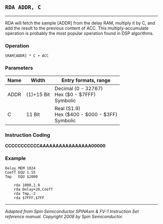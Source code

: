## `RDA ADDR, C`

------------------

RDA will fetch the sample [ADDR] from the delay RAM, multiply it by C, and add the result to the previous content of ACC. This multiply-accumulate operation is probably the most popular operation found in DSP algorithms.

### Operation
`SRAM[ADDR] * C + ACC`

### Parameters

| Name  | Width | Entry formats, range                |
|-------|-------|-------------------------------------|
| ADDR  | (1)+15 Bit| Decimal (0 - 32767)<br>Hex ($0 - $7FFF)<br>Symbolic |
| C     | 11 Bit    | Real (S1.9)<br>Hex ($400 - $000 - $3FF)<br>Symbolic  |

### Instruction Coding
**CCCCCCCCCCCAAAAAAAAAAAAAAAA00000**

### Example
```assembly
Delay MEM 1024 
Coeff EQU 1.55
Tmp   EQU $2000

    rda 1000,1.9
    rda Delay+20,Coeff
    rda Tmp,-2
    rda $7FFF,$7FF
```

------------------
*Adapted from Spin Semiconductor SPINAsm & FV-1 Instruction Set reference manual. Copyright 2008 by Spin Semiconductor.*